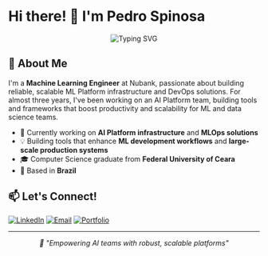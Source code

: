 # Hi there! 👋 I'm Pedro Spinosa

<div align="center">
  <img src="https://readme-typing-svg.herokuapp.com?font=Fira+Code&size=30&duration=3000&pause=1000&color=2563EB&center=true&vCenter=true&multiline=true&width=600&height=100&lines=ML+Engineer+%40+Nubank;AI+Platform+%7C+MLOps+%26+Infra" alt="Typing SVG" />
</div>

## 🚀 About Me

I'm a **Machine Learning Engineer** at Nubank, passionate about building reliable, scalable ML Platform infrastructure and DevOps solutions. For almost three years, I've been working on an AI Platform team, building tools and frameworks that boost productivity and scalability for ML and data science teams.

- 🔭 Currently working on **AI Platform infrastructure** and **MLOps solutions**
- 💡 Building tools that enhance **ML development workflows** and **large-scale production systems**
- 🎓 Computer Science graduate from **Federal University of Ceara**
- 📍 Based in **Brazil**

## 📫 Let's Connect!

[![LinkedIn](https://img.shields.io/badge/LinkedIn-0077B5?style=for-the-badge&logo=linkedin&logoColor=white)](https://www.linkedin.com/in/pedrospinosa)
[![Email](https://img.shields.io/badge/Email-D14836?style=for-the-badge&logo=gmail&logoColor=white)](mailto:spinosaphb@gmail.com)
[![Portfolio](https://img.shields.io/badge/Portfolio-000000?style=for-the-badge&logo=github&logoColor=white)](https://pedrospinosa.dev)

---

<div align="center">
  <i>🚀 "Empowering AI teams with robust, scalable platforms"</i>
</div> 
